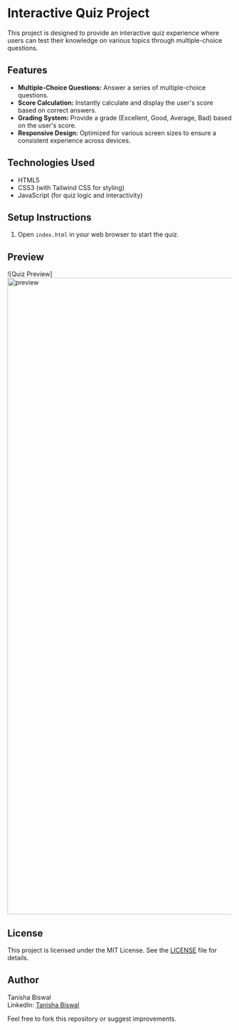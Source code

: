 # Interactive Quiz Project
This project is designed to provide an interactive quiz experience where users can test their knowledge on various topics through multiple-choice questions.

## Features

- **Multiple-Choice Questions:** Answer a series of multiple-choice questions.
- **Score Calculation:** Instantly calculate and display the user's score based on correct answers.
- **Grading System:** Provide a grade (Excellent, Good, Average, Bad) based on the user's score.
- **Responsive Design:** Optimized for various screen sizes to ensure a consistent experience across devices.

## Technologies Used

- HTML5
- CSS3 (with Tailwind CSS for styling)
- JavaScript (for quiz logic and interactivity)

## Setup Instructions

1. Open `index.html` in your web browser to start the quiz.

## Preview

![Quiz Preview]<img width="1431" alt="preview" src="https://github.com/user-attachments/assets/372744eb-8d61-4396-aabe-676b811f7544">


## License

This project is licensed under the MIT License. See the [LICENSE](LICENSE) file for details.

## Author

Tanisha Biswal  
LinkedIn: [Tanisha Biswal](https://www.linkedin.com/in/tanisha-biswal-527078263/) 

Feel free to fork this repository or suggest improvements.
